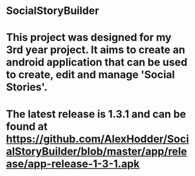 # SocialStoryBuilder

# This project was designed for my 3rd year project. It aims to create an android application that can be used to create, edit and manage 'Social Stories'.

# The latest release is 1.3.1 and can be found at https://github.com/AlexHodder/SocialStoryBuilder/blob/master/app/release/app-release-1-3-1.apk


